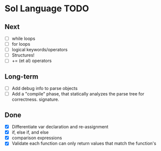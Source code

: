 # Sol Language TODO

## Next

- [ ] while loops
- [ ] for loops
- [ ] logical keywords/operators
- [ ] Structures!
- [ ] += (et al) operators

## Long-term

- [ ] Add debug info to parse objects
- [ ] Add a "compile" phase, that statically analyzes the parse tree for
  correctness.
    signature.

## Done

- [x] Differentiate var declaration and re-assignment
- [x] if, else if, and else
- [x] comparison expressions
- [x] Validate each function can only return values that match the function's
